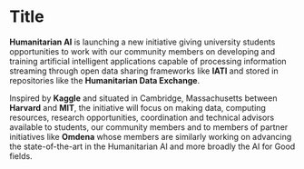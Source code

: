 # Title

**Humanitarian AI** is launching a new initiative giving university students opportunities to work with our community members on developing and training artificial intelligent applications capable of processing information streaming through open data sharing frameworks like **IATI** and stored in repositories like the **Humanitarian Data Exchange**.

Inspired by **Kaggle** and situated in Cambridge, Massachusetts between **Harvard** and **MIT**, the initiative will focus on making data, computing resources, research opportunities, coordination and technical advisors available to students, our community members and to members of partner initiatives like **Omdena** whose members are similarly working on advancing the state-of-the-art in the Humanitarian AI and more broadly the AI for Good fields.
